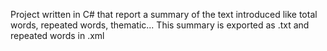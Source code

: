 Project written in C# that report a summary of the text introduced like total words, repeated words, thematic...
This summary is exported as .txt and repeated words in .xml